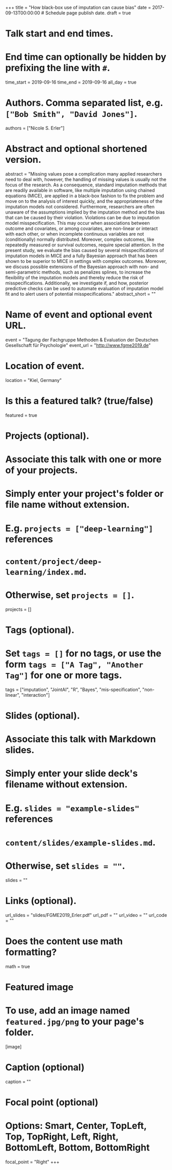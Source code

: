 +++
title = "How black-box use of imputation can cause bias"
date = 2017-09-13T00:00:00  # Schedule page publish date.
draft = true

# Talk start and end times.
#   End time can optionally be hidden by prefixing the line with `#`.
time_start = 2019-09-16
time_end = 2019-09-16
all_day = true

# Authors. Comma separated list, e.g. `["Bob Smith", "David Jones"]`.
authors = ["Nicole S. Erler"]

# Abstract and optional shortened version.
abstract = "Missing values pose a complication many applied researchers need to deal with, however, the handling of missing values is usually not the focus of the research. As a consequence, standard imputation methods that are readily available in software, like multiple imputation using chained equations (MICE), are applied in a black-box fashion to fix the problem and move on to the analysis of interest quickly, and the appropriateness of the imputation models not considered. Furthermore, researchers are often unaware of the assumptions implied by the imputation method and the bias that can be caused by their violation. Violations can be due to imputation model misspecification. This may occur when associations between outcome and covariates, or among covariates, are non-linear or interact with each other, or when incomplete continuous variables are not (conditionally) normally distributed. Moreover, complex outcomes, like repeatedly measured or survival outcomes, require special attention. In the present study, we evaluate the bias caused by several misspecifications of imputation models in MICE and a fully Bayesian approach that has been shown to be superior to MICE in settings with complex outcomes. Moreover, we discuss possible extensions of the Bayesian approach with non- and semi-parametric methods, such as penalizes splines, to increase the flexibility of the imputation models and thereby reduce the risk of misspecifications. Additionally, we investigate if, and how, posterior predictive checks can be used to automate evaluation of imputation model fit and to alert users of potential misspecifications."
abstract_short = ""

# Name of event and optional event URL.
event = "Tagung der Fachgruppe Methoden & Evaluation der Deutschen Gesellschaft für Psychologie"
event_url = "http://www.fgme2019.de"

# Location of event.
location = "Kiel, Germany"

# Is this a featured talk? (true/false)
featured = true

# Projects (optional).
#   Associate this talk with one or more of your projects.
#   Simply enter your project's folder or file name without extension.
#   E.g. `projects = ["deep-learning"]` references 
#   `content/project/deep-learning/index.md`.
#   Otherwise, set `projects = []`.
projects = []

# Tags (optional).
#   Set `tags = []` for no tags, or use the form `tags = ["A Tag", "Another Tag"]` for one or more tags.
tags = ["imputation", "JointAI", "R", "Bayes", "mis-specification", "non-linear", "interaction"]

# Slides (optional).
#   Associate this talk with Markdown slides.
#   Simply enter your slide deck's filename without extension.
#   E.g. `slides = "example-slides"` references 
#   `content/slides/example-slides.md`.
#   Otherwise, set `slides = ""`.
slides = ""

# Links (optional).
url_slides = "slides/FGME2019_Erler.pdf"
url_pdf = ""
url_video = ""
url_code = ""

# Does the content use math formatting?
math = true

# Featured image
# To use, add an image named `featured.jpg/png` to your page's folder. 
[image]
  # Caption (optional)
  caption = ""

  # Focal point (optional)
  # Options: Smart, Center, TopLeft, Top, TopRight, Left, Right, BottomLeft, Bottom, BottomRight
  focal_point = "Right"
+++
